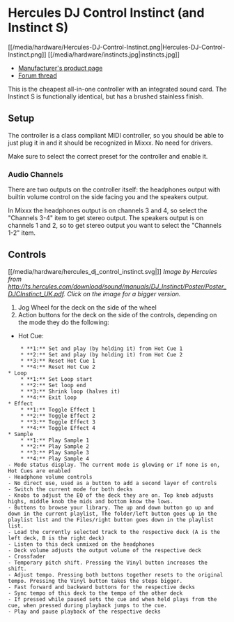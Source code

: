 # Hercules DJ Control Instinct (and Instinct S)

[[/media/hardware/Hercules-DJ-Control-Instinct.png|Hercules-DJ-Control-Instinct.png]]
[[/media/hardware/instincts.jpg|instincts.jpg]]

  - [Manufacturer's product
    page](http://www.hercules.com/us/DJ-Music/bdd/p/187/djcontrol-instinct/)
  - [Forum thread](http://mixxx.org/forums/viewtopic.php?f=7&t=3907)

This is the cheapest all-in-one controller with an integrated sound
card. The Instinct S is functionally identical, but has a brushed
stainless finish.

## Setup

The controller is a class compliant MIDI controller, so you should be
able to just plug it in and it should be recognized in Mixxx. No need
for drivers.

Make sure to select the correct preset for the controller and enable it.

### Audio Channels

There are two outputs on the controller itself: the headphones output
with builtin volume control on the side facing you and the speakers
output.

In Mixxx the headphones output is on channels 3 and 4, so select the
"Channels 3-4" item to get stereo output. The speakers output is on
channels 1 and 2, so to get stereo output you want to select the
"Channels 1-2" item.

## Controls

[[/media/hardware/hercules_dj_control_instinct.svg|]] *Image by Hercules from
<http://ts.hercules.com/download/sound/manuals/DJ_Instinct/Poster/Poster_DJCInstinct_UK.pdf>.
Click on the image for a bigger version.*

1.  Jog Wheel for the deck on the side of the wheel
2.  Action buttons for the deck on the side of the controls, depending
    on the mode they do the following:

<!-- end list -->

  - Hot Cue:

<!-- end list -->

``` 
    * **1:** Set and play (by holding it) from Hot Cue 1
    * **2:** Set and play (by holding it) from Hot Cue 2
    * **3:** Reset Hot Cue 1
    * **4:** Reset Hot Cue 2
* Loop
    * **1:** Set Loop start
    * **2:** Set loop end
    * **3:** Shrink loop (halves it)
    * **4:** Exit loop
* Effect
    * **1:** Toggle Effect 1
    * **2:** Toggle Effect 2
    * **3:** Toggle Effect 3
    * **4:** Toggle Effect 4
* Sample
    * **1:** Play Sample 1
    * **2:** Play Sample 2
    * **3:** Play Sample 3
    * **4:** Play Sample 4 
- Mode status display. The current mode is glowing or if none is on, Hot Cues are enabled
- Headphone volume controls
- No direct use, used as a button to add a second layer of controls
- Switch the current mode for both decks
- Knobs to adjust the EQ of the deck they are on. Top knob adjusts highs, middle knob the mids and bottom know the lows.
- Buttons to browse your library. The up and down button go up and down in the current playlist, The folder/left button goes up in the playlist list and the Files/right button goes down in the playlist list.
- Load the currently selected track to the respective deck (A is the left deck, B is the right deck)
- Listen to this deck unmixed on the headphones
- Deck volume adjusts the output volume of the respective deck
- Crossfader
- Temporary pitch shift. Pressing the Vinyl button increases the shift.
- Adjust tempo. Pressing both buttons together resets to the original tempo. Pressing the Vinyl button takes the steps bigger.
- Fast forward and backward buttons for the respective decks
- Sync tempo of this deck to the tempo of the other deck
- If pressed while paused sets the cue and when held plays from the cue, when pressed during playback jumps to the cue.
- Play and pause playback of the respective decks
```
